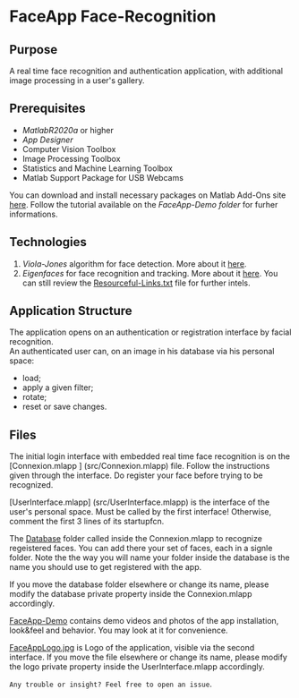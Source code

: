 # FaceApp Face-Recognition

## Purpose
  A real time face recognition and authentication application,
with additional image processing in a user's gallery.
        
## Prerequisites
  - *MatlabR2020a* or higher
  - *App Designer*
  - Computer Vision Toolbox
  - Image Processing Toolbox
  - Statistics and Machine Learning Toolbox
  - Matlab Support Package for USB Webcams
  
  You can download and install necessary packages on Matlab Add-Ons site [here](https://www.mathworks.com/products/matlab/add-on-explorer.html).
  Follow the tutorial available on the *FaceApp-Demo folder* for furher informations.
 
## Technologies
1. _*Viola-Jones*_ algorithm for face detection. More about it [here](https://en.wikipedia.org/wiki/Viola%E2%80%93Jones_object_detection_framework).
2. _*Eigenfaces*_ for face recognition and tracking. More about it [here](https://en.wikipedia.org/wiki/Eigenface).
 You can still review the [Resourceful-Links.txt](Documentation/Resourceful-Links.txt) file for further intels.



## Application Structure
  The application opens on an authentication or registration interface by facial recognition.                                             
  An authenticated user can, on an image in his database via his personal space:
  - load;
  - apply a given filter;
  - rotate;
  - reset or save changes.




  
##  Files
  The initial login interface with embedded real time face recognition is on the [Connexion.mlapp ] (src/Connexion.mlapp) file. 
  Follow the instructions given through the interface.
  Do register your face before trying to be recognized.


  [UserInterface.mlapp] (src/UserInterface.mlapp) is the interface of the user's personal space. 
  Must be called by the first interface! Otherwise, comment the first 3 lines of its startupfcn.

  The [Database](Database) folder called inside the Connexion.mlapp to recognize regeistered faces. You can add there your set of faces, each in a signle folder.
  Note the the way you will name your folder inside the database is the name you should use to get registered with the app.

  If you move the database folder elsewhere or change its name, please modify the database private property inside the Connexion.mlapp accordingly.
                         
  [FaceApp-Demo](FaceApp-Demo/) contains demo videos and photos of the app installation, look&feel and behavior.
  You may look at it for convenience.

 [FaceAppLogo.jpg](assets/FaceAppLogo.jpg) is Logo of the  application, visible via the second interface. If you move the file elsewhere or change its name, please modify the logo private property inside the UserInterface.mlapp accordingly.

`Any trouble or insight? Feel free to open an issue`.
  
